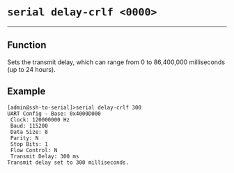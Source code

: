 # `serial delay-crlf <0000>`

---

## Function

Sets the transmit delay, which can range from 0 to 86,400,000 milliseconds (up to 24 hours).

## Example
```
[admin@ssh-to-serial]>serial delay-crlf 300
UART Config - Base: 0x4000D000
 Clock: 120000000 Hz
 Baud: 115200
 Data Size: 8
 Parity: N
 Stop Bits: 1
 Flow Control: N
 Transmit Delay: 300 ms
Transmit delay set to 300 milliseconds.
```